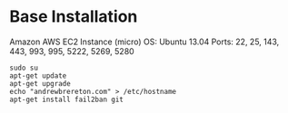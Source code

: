 Base Installation
=================

Amazon AWS EC2 Instance (micro)
OS: Ubuntu 13.04
Ports: 22, 25, 143, 443, 993, 995, 5222, 5269, 5280

    sudo su
    apt-get update
    apt-get upgrade
    echo "andrewbrereton.com" > /etc/hostname
    apt-get install fail2ban git
